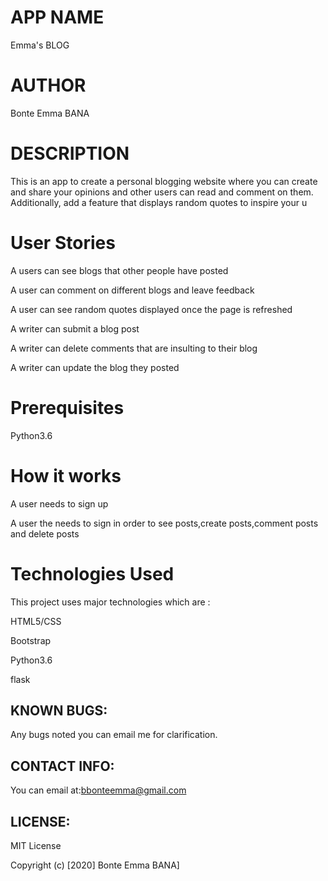 # APP NAME
Emma's BLOG
# AUTHOR
Bonte Emma BANA

# DESCRIPTION
This is an app to create a personal blogging website where you can create and share your opinions and other users can read and comment on them. Additionally, add a feature that displays random quotes to inspire your u

# User Stories
A users can see blogs that other people have posted

A user can comment on different blogs and leave feedback

A user can see random quotes displayed once the page is refreshed

A writer can submit a blog post

A writer can delete comments that are insulting to their blog

A writer can update the blog they posted


# Prerequisites
Python3.6

# How it works
A user needs to sign up

A user the needs to sign in order to see posts,create posts,comment posts and delete posts

# Technologies Used
This project uses major technologies which are :

HTML5/CSS

Bootstrap

Python3.6

flask

## KNOWN BUGS:
Any bugs noted you can email me for clarification.

## CONTACT INFO:
You can email at:bbonteemma@gmail.com

## LICENSE:
MIT License

Copyright (c) [2020] Bonte Emma BANA]


